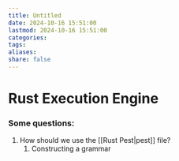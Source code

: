 ```yaml
---
title: Untitled
date: 2024-10-16 15:51:00
lastmod: 2024-10-16 15:51:00
categories: 
tags: 
aliases: 
share: false 
---
```


# Rust Execution Engine

### Some questions:
1. How should we use the [[Rust Pest|pest]] file?
	1. Constructing a grammar